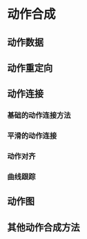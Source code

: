 # 动作合成

## 动作数据

## 动作重定向

## 动作连接

### 基础的动作连接方法

### 平滑的动作连接

### 动作对齐

### 曲线跟踪

## 动作图

## 其他动作合成方法

